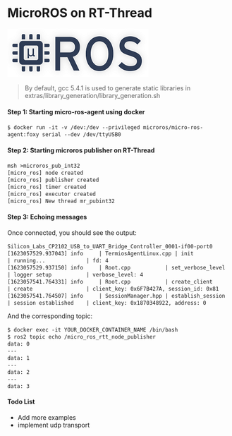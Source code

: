 # MicroROS on RT-Thread
<img src="./docs/micro-ROS_big_logo.png" >

> By default, gcc 5.4.1 is used to generate static libraries in extras/library_generation/library_generation.sh

#### Step 1: Starting micro-ros-agent using docker

```
$ docker run -it -v /dev:/dev --privileged microros/micro-ros-agent:foxy serial --dev /dev/ttyUSB0
```
#### Step 2: Starting microros publisher on RT-Thread
```
msh >microros_pub_int32
[micro_ros] node created
[micro_ros] publisher created
[micro_ros] timer created
[micro_ros] executor created
[micro_ros] New thread mr_pubint32
```
#### Step 3: Echoing messages

Once connected, you should see the output:

```
Silicon_Labs_CP2102_USB_to_UART_Bridge_Controller_0001-if00-port0
[1623057529.937043] info     | TermiosAgentLinux.cpp | init                     | running...             | fd: 4
[1623057529.937150] info     | Root.cpp           | set_verbose_level        | logger setup           | verbose_level: 4
[1623057541.764331] info     | Root.cpp           | create_client            | create                 | client_key: 0x6F7B427A, session_id: 0x81
[1623057541.764507] info     | SessionManager.hpp | establish_session        | session established    | client_key: 0x1870348922, address: 0
```
And the corresponding topic:

```
$ docker exec -it YOUR_DOCKER_CONTAINER_NAME /bin/bash
$ ros2 topic echo /micro_ros_rtt_node_publisher
data: 0
---
data: 1
---
data: 2
---
data: 3
```

#### Todo List

- Add more examples
- implement udp transport
